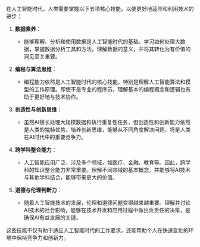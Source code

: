 在人工智能时代，人类需要掌握以下五项核心技能，以便更好地适应和利用技术的进步：

1. **数据素养**：
   - 能够理解、分析和使用数据是人工智能时代的基础。学习如何处理大数据，掌握数据分析工具和方法，理解数据的意义，并将其转化为有价值的洞见至关重要。

2. **编程与算法思维**：
   - 编程能力依然是人工智能时代的核心技能，特别是理解人工智能算法和模型的工作原理。即使不是专业的程序员，理解基本的编程概念和逻辑也有助于更好地与技术协作。

3. **创造性与创新思维**：
   - 虽然AI擅长处理大规模数据和执行重复性任务，但创造性和创新能力依然是人类的独特优势。培养创新思维，能够从不同角度解决问题，将是人类在AI时代中的重要竞争力。

4. **跨学科整合能力**：
   - 人工智能应用广泛，涉及多个领域，如医疗、金融、教育等。因此，跨学科的知识整合能力非常重要。理解不同领域的基本概念，并能够将AI技术与其他学科结合，能够带来更大的价值。

5. **道德与伦理判断力**：
   - 随着人工智能技术的发展，伦理和道德问题变得越来越重要。理解并讨论AI技术的社会影响，能够在技术开发和应用过程中做出负责任的决策，是确保AI有益发展的关键。

这些技能不仅有助于适应人工智能时代的工作要求，还能帮助个人在快速变化的环境中保持竞争力和创新力。